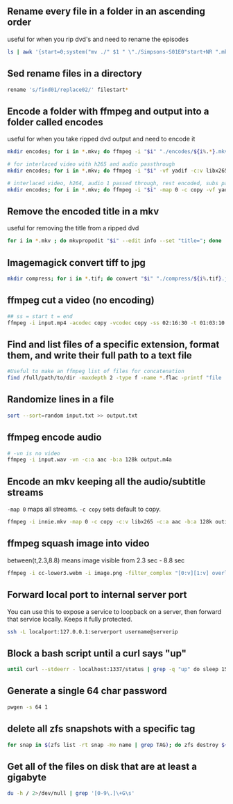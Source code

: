 
## Rename every file in a folder in an ascending order
useful for when you rip dvd's and need to rename the episodes

```bash
ls | awk '{start=0;system("mv ./" $1 " \"./Simpsons-S01E0"start+NR ".mkv\"")}'
```

## Sed rename files in a directory
```bash
rename 's/find01/replace02/' filestart*
```

## Encode a folder with ffmpeg and output into a folder called encodes
useful for when you take ripped dvd output and need to encode it
```bash
mkdir encodes; for i in *.mkv; do ffmpeg -i "$i" "./encodes/${i%.*}.mkv"; done

# for interlaced video with h265 and audio passthrough
mkdir encodes; for i in *.mkv; do ffmpeg -i "$i" -vf yadif -c:v libx265 -preset slow -c:a copy "./encodes/${i%.*}.mkv"; done

# interlaced video, h264, audio 1 passed through, rest encoded, subs passed through
mkdir encodes; for i in *.mkv; do ffmpeg -i "$i" -map 0 -c copy -vf yadif -c:v libx264 -preset slow -c:a aac -c:a:0 copy -b:a 128k "./encodes/${i%.*}.mkv"; done
```

## Remove the encoded title in a mkv
useful for removing the title from a ripped dvd
```bash
for i in *.mkv ; do mkvpropedit "$i" --edit info --set "title="; done
```
## Imagemagick convert tiff to jpg
```bash
mkdir compress; for i in *.tif; do convert "$i" "./compress/${i%.tif}.jpg"; done
```
## ffmpeg cut a video (no encoding)
```bash
## ss = start t = end
ffmpeg -i input.mp4 -acodec copy -vcodec copy -ss 02:16:30 -t 01:03:10 output.mp4
```
## Find and list files of a specific extension, format them, and write their full path to a text file
```bash
#Useful to make an ffmpeg list of files for concatenation
find /full/path/to/dir -maxdepth 2 -type f -name *.flac -printf "file '%p'\n" >> ~/Downloads/music.txt
```
## Randomize lines in a file
```bash
sort --sort=random input.txt >> output.txt
```
## ffmpeg encode audio
```bash
# -vn is no video
ffmpeg -i input.wav -vn -c:a aac -b:a 128k output.m4a
```
## Encode an mkv keeping all the audio/subtitle streams
`-map 0` maps all streams. `-c copy` sets default to copy.
```bash
ffmpeg -i innie.mkv -map 0 -c copy -c:v libx265 -c:a aac -b:a 128k outie.mkv
```

## ffmpeg squash image into video
between(t,2.3,8.8) means image visible from 2.3 sec - 8.8 sec
```bash
ffmpeg -i cc-lower3.webm -i image.png -filter_complex "[0:v][1:v] overlay=0:0:enable='between(t,2.3,8.8)'" output.mkv
```
## Forward local port to internal server port
You can use this to expose a service to loopback on a server, then forward that service locally. Keeps it fully protected.
```bash
ssh -L localport:127.0.0.1:serverport username@serverip
```
## Block a bash script until a curl says "up"
```bash
until curl --stdeerr - localhost:1337/status | grep -q "up" do sleep 15: done
```
## Generate a single 64 char password
```bash
pwgen -s 64 1
```
## delete all zfs snapshots with a specific tag
```bash
for snap in $(zfs list -rt snap -Ho name | grep TAG); do zfs destroy ${snap} && echo "${snap}: DESTROYED";done
```
## Get all of the files on disk that are at least a gigabyte
```bash
du -h / 2>/dev/null | grep '[0-9\.]\+G\s'
```
